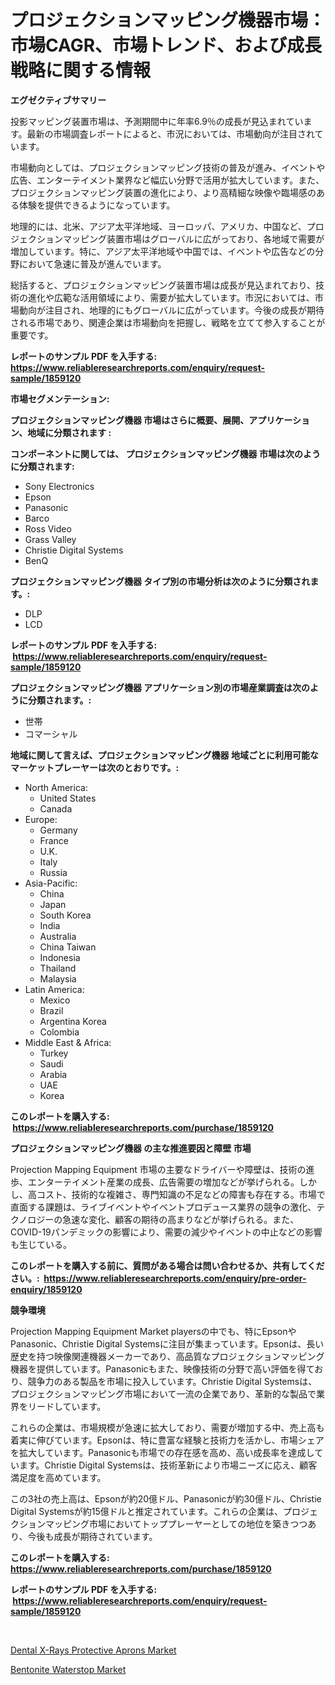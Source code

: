 <p><h1>プロジェクションマッピング機器市場：市場CAGR、市場トレンド、および成長戦略に関する情報</h1></p><p><strong>エグゼクティブサマリー</strong></p>
<p><p>投影マッピング装置市場は、予測期間中に年率6.9％の成長が見込まれています。最新の市場調査レポートによると、市況においては、市場動向が注目されています。</p><p>市場動向としては、プロジェクションマッピング技術の普及が進み、イベントや広告、エンターテイメント業界など幅広い分野で活用が拡大しています。また、プロジェクションマッピング装置の進化により、より高精細な映像や臨場感のある体験を提供できるようになっています。</p><p>地理的には、北米、アジア太平洋地域、ヨーロッパ、アメリカ、中国など、プロジェクションマッピング装置市場はグローバルに広がっており、各地域で需要が増加しています。特に、アジア太平洋地域や中国では、イベントや広告などの分野において急速に普及が進んでいます。</p><p>総括すると、プロジェクションマッピング装置市場は成長が見込まれており、技術の進化や広範な活用領域により、需要が拡大しています。市況においては、市場動向が注目され、地理的にもグローバルに広がっています。今後の成長が期待される市場であり、関連企業は市場動向を把握し、戦略を立てて参入することが重要です。</p></p>
<p><strong>レポートのサンプル PDF を入手する: <a href="https://www.reliableresearchreports.com/enquiry/request-sample/1859120">https://www.reliableresearchreports.com/enquiry/request-sample/1859120</a></strong></p>
<p><strong>市場セグメンテーション:</strong></p>
<p><strong> プロジェクションマッピング機器 市場はさらに概要、展開、アプリケーション、地域に分類されます :</strong></p>
<p><strong>コンポーネントに関しては、 プロジェクションマッピング機器 市場は次のように分類されます: &nbsp;</strong></p>
<p><ul><li>Sony Electronics</li><li>Epson</li><li>Panasonic</li><li>Barco</li><li>Ross Video</li><li>Grass Valley</li><li>Christie Digital Systems</li><li>BenQ</li></ul></p>
<p><strong> プロジェクションマッピング機器 タイプ別の市場分析は次のように分類されます。:</strong></p>
<p><ul><li>DLP</li><li>LCD</li></ul></p>
<p><strong>レポートのサンプル PDF を入手する: &nbsp;<a href="https://www.reliableresearchreports.com/enquiry/request-sample/1859120">https://www.reliableresearchreports.com/enquiry/request-sample/1859120</a></strong></p>
<p><strong> プロジェクションマッピング機器 アプリケーション別の市場産業調査は次のように分類されます。:</strong></p>
<p><ul><li>世帯</li><li>コマーシャル</li></ul></p>
<p><strong>地域に関して言えば、プロジェクションマッピング機器 地域ごとに利用可能なマーケットプレーヤーは次のとおりです。:</strong></p>
<p><ul>
    <li>
        North America:
        <ul>
            <li>United States</li>
            <li>Canada</li>
        </ul>
    </li>
    <li>
        Europe:
        <ul>
            <li>Germany</li>
            <li>France</li>
            <li>U.K.</li>
            <li>Italy</li>
            <li>Russia</li>
        </ul>
    </li>
    <li>
        Asia-Pacific:
        <ul>
            <li>China</li>
            <li>Japan</li>
            <li>South Korea</li>
            <li>India</li>
            <li>Australia</li>
            <li>China Taiwan</li>
            <li>Indonesia</li>
            <li>Thailand</li>
            <li>Malaysia</li>
        </ul>
    </li>
    <li>
        Latin America:
        <ul>
            <li>Mexico</li>
            <li>Brazil</li>
            <li>Argentina Korea</li>
            <li>Colombia</li>
        </ul>
    </li>
    <li>
        Middle East & Africa:
        <ul>
            <li>Turkey</li>
            <li>Saudi</li>
            <li>Arabia</li>
            <li>UAE</li>
            <li>Korea</li>
        </ul>
    </li>
    </ul></p>
<p><strong>このレポートを購入する: &nbsp;<a href="https://www.reliableresearchreports.com/purchase/1859120">https://www.reliableresearchreports.com/purchase/1859120</a></strong></p>
<p><strong>プロジェクションマッピング機器 の主な推進要因と障壁 市場</strong></p>
<p><p>Projection Mapping Equipment 市場の主要なドライバーや障壁は、技術の進歩、エンターテイメント産業の成長、広告需要の増加などが挙げられる。しかし、高コスト、技術的な複雑さ、専門知識の不足などの障害も存在する。市場で直面する課題は、ライブイベントやイベントプロデュース業界の競争の激化、テクノロジーの急速な変化、顧客の期待の高まりなどが挙げられる。また、COVID-19パンデミックの影響により、需要の減少やイベントの中止などの影響も生じている。</p></p>
<p><strong>このレポートを購入する前に、質問がある場合は問い合わせるか、共有してください。:&nbsp; <a href="https://www.reliableresearchreports.com/enquiry/pre-order-enquiry/1859120">https://www.reliableresearchreports.com/enquiry/pre-order-enquiry/1859120</a></strong></p>
<p><strong>競争環境</strong></p>
<p><p>Projection Mapping Equipment Market playersの中でも、特にEpsonやPanasonic、Christie Digital Systemsに注目が集まっています。Epsonは、長い歴史を持つ映像関連機器メーカーであり、高品質なプロジェクションマッピング機器を提供しています。Panasonicもまた、映像技術の分野で高い評価を得ており、競争力のある製品を市場に投入しています。Christie Digital Systemsは、プロジェクションマッピング市場において一流の企業であり、革新的な製品で業界をリードしています。</p><p>これらの企業は、市場規模が急速に拡大しており、需要が増加する中、売上高も着実に伸びています。Epsonは、特に豊富な経験と技術力を活かし、市場シェアを拡大しています。Panasonicも市場での存在感を高め、高い成長率を達成しています。Christie Digital Systemsは、技術革新により市場ニーズに応え、顧客満足度を高めています。</p><p>この3社の売上高は、Epsonが約20億ドル、Panasonicが約30億ドル、Christie Digital Systemsが約15億ドルと推定されています。これらの企業は、プロジェクションマッピング市場においてトッププレーヤーとしての地位を築きつつあり、今後も成長が期待されています。</p></p>
<p><strong>このレポートを購入する: &nbsp; <a href="https://www.reliableresearchreports.com/purchase/1859120">https://www.reliableresearchreports.com/purchase/1859120</a></strong></p>
<p><strong>レポートのサンプル PDF を入手する: &nbsp;<a href="https://www.reliableresearchreports.com/enquiry/request-sample/1859120">https://www.reliableresearchreports.com/enquiry/request-sample/1859120</a></strong><strong></strong></p>
<p>&nbsp;</p>
<p><p><a href="https://natural-crush-b99.notion.site/Dental-X-Rays-Protective-Aprons-Market-Size-Growing-and-Forecasted-for-period-from-2024-2031-and-p-3d5269292fa6453c8fc86a356507f432">Dental X-Rays Protective Aprons Market</a></p><p><a href="https://github.com/Alonsoolds3wq1d81czn8rbol/Market-Research-Report-List-1/blob/main/bentonite-waterstop-market.md">Bentonite Waterstop Market</a></p></p>